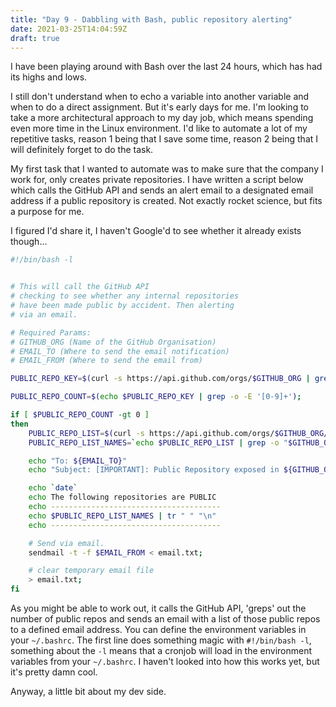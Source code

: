 ```yaml
---
title: "Day 9 - Dabbling with Bash, public repository alerting"
date: 2021-03-25T14:04:59Z
draft: true
---
```


I have been playing around with Bash over the last 24 hours, which has had its highs and lows.

I still don't understand when to echo a variable into another variable and when to do a direct assignment. But it's early days for me. I'm looking to take a more architectural approach to my day job, which means spending even more time in the Linux environment. I'd like to automate a lot of my repetitive tasks, reason 1 being that I save some time, reason 2 being that I will definitely forget to do the task.

My first task that I wanted to automate was to make sure that the company I work for, only creates private repositories. I have written a script below which calls the GitHub API and sends an alert email to a designated email address if a public repository is created. Not exactly rocket science, but fits a purpose for me. 

I figured I'd share it, I haven't Google'd to see whether it already exists though...

``` bash
#!/bin/bash -l


# This will call the GitHub API
# checking to see whether any internal repositories
# have been made public by accident. Then alerting
# via an email.

# Required Params:
# GITHUB_ORG (Name of the GitHub Organisation)
# EMAIL_TO (Where to send the email notification)
# EMAIL_FROM (Where to send the email from)

PUBLIC_REPO_KEY=$(curl -s https://api.github.com/orgs/$GITHUB_ORG | grep -P '"public_repos":.*?\d');

PUBLIC_REPO_COUNT=$(echo $PUBLIC_REPO_KEY | grep -o -E '[0-9]+');

if [ $PUBLIC_REPO_COUNT -gt 0 ]
then
    PUBLIC_REPO_LIST=$(curl -s https://api.github.com/orgs/$GITHUB_ORG/repos?type=public\&per_page=100 | grep -P 'full_name');
    PUBLIC_REPO_LIST_NAMES=`echo $PUBLIC_REPO_LIST | grep -o "$GITHUB_ORG[^\"]*"`;

    echo "To: ${EMAIL_TO}"                                                  | tee -a "email.txt";
    echo "Subject: [IMPORTANT]: Public Repository exposed in ${GITHUB_ORG}" | tee -a "email.txt";

    echo `date`                                                             | tee -a "public-repo.log" "email.txt";
    echo The following repositories are PUBLIC                              | tee -a "public-repo.log" "email.txt";
    echo --------------------------------------                             | tee -a "public-repo.log" "email.txt";
    echo $PUBLIC_REPO_LIST_NAMES | tr " " "\n"                              | tee -a "public-repo.log" "email.txt";
    echo --------------------------------------                             | tee -a "public-repo.log" "email.txt";

    # Send via email.
    sendmail -t -f $EMAIL_FROM < email.txt;

    # clear temporary email file
    > email.txt;
fi
```

As you might be able to work out, it calls the GitHub API, 'greps' out the number of public repos and sends an email with a list of those public repos to a defined email address. You can define the environment variables in your `~/.bashrc`. The first line does something magic with `#!/bin/bash -l`, something about the `-l` means that a cronjob will load in the environment variables from your `~/.bashrc`. I haven't looked into how this works yet, but it's pretty damn cool.

Anyway, a little bit about my dev side.
